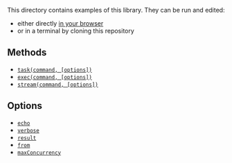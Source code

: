 This directory contains examples of this library. They can be run and
edited:

- either directly [in your browser](https://repl.it/@ehmicky/gulp-execa)
- or in a terminal by cloning this repository

## Methods

- [`task(command, [options])`](task.gulpfile.js)
- [`exec(command, [options])`](exec.gulpfile.js)
- [`stream(command, [options])`](stream.gulpfile.js)

## Options

- [`echo`](echo.gulpfile.js)
- [`verbose`](verbose.gulpfile.js)
- [`result`](result.gulpfile.js)
- [`from`](from.gulpfile.js)
- [`maxConcurrency`](max_concurrency.gulpfile.js)
